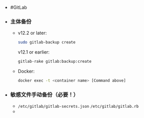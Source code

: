 - #GitLab
- ### 主体备份
	- v12.2 or later:
	  ```bash
	  sudo gitlab-backup create
	  ```
	  v12.1 or earlier:
	  ```bash
	  gitlab-rake gitlab:backup:create
	  ```
	- Docker:
	  ```bash
	  docker exec -t <container name> [Command above]
	  ```
- ### 敏感文件手动备份（必要！）
	- `/etc/gitlab/gitlab-secrets.json`
	  `/etc/gitlab/gitlab.rb`
	-